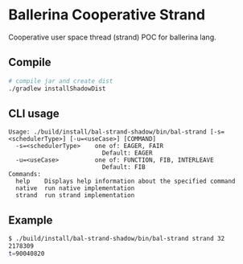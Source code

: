 # Ballerina Cooperative Strand

Cooperative user space thread (strand) POC for ballerina lang.

## Compile

```sh
# compile jar and create dist
./gradlew installShadowDist
```

## CLI usage

```
Usage: ./build/install/bal-strand-shadow/bin/bal-strand [-s=<schedulerType>] [-u=<useCase>] [COMMAND]
  -s=<schedulerType>    one of: EAGER, FAIR
                          Default: EAGER
  -u=<useCase>          one of: FUNCTION, FIB, INTERLEAVE
                          Default: FIB
Commands:
  help    Displays help information about the specified command
  native  run native implementation
  strand  run strand implementation
```

## Example

```sh
$ ./build/install/bal-strand-shadow/bin/bal-strand strand 32
2178309
t=90040820
```

